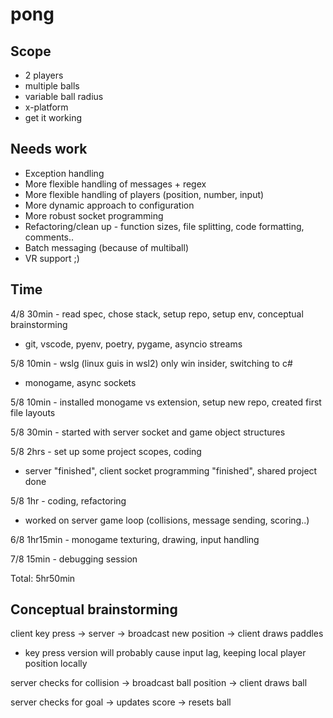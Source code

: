 # pong

## Scope
- 2 players
- multiple balls
- variable ball radius
- x-platform
- get it working

## Needs work
- Exception handling
- More flexible handling of messages + regex
- More flexible handling of players (position, number, input)
- More dynamic approach to configuration
- More robust socket programming
- Refactoring/clean up - function sizes, file splitting, code formatting, comments..
- Batch messaging (because of multiball)
- VR support ;)

## Time
4/8 30min - read spec, chose stack, setup repo, setup env, conceptual brainstorming
- git, vscode, pyenv, poetry, pygame, asyncio streams

5/8 10min - wslg (linux guis in wsl2) only win insider, switching to c#
- monogame, async sockets

5/8 10min - installed monogame vs extension, setup new repo, created first file layouts

5/8 30min - started with server socket and game object structures

5/8 2hrs - set up some project scopes, coding
- server "finished", client socket programming "finished", shared project done

5/8 1hr - coding, refactoring
- worked on server game loop (collisions, message sending, scoring..)

6/8 1hr15min - monogame texturing, drawing, input handling

7/8 15min - debugging session

Total: 5hr50min

## Conceptual brainstorming
client key press -> server -> broadcast new position -> client draws paddles
 - key press version will probably cause input lag, keeping local player position locally

server checks for collision -> broadcast ball position -> client draws ball

server checks for goal -> updates score -> resets ball
 
